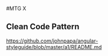 #MTG X

## Clean Code Pattern
https://github.com/johnpapa/angular-styleguide/blob/master/a1/README.md